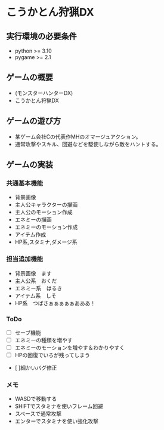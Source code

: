 # こうかとん狩猟DX

## 実行環境の必要条件
* python >= 3.10
* pygame >= 2.1

## ゲームの概要
* (モンスターハンターDX)
* こうかとん狩猟DX

## ゲームの遊び方
* 某ゲーム会社Cの代表作MHのオマージュアクション。
* 通常攻撃やスキル、回避などを駆使しながら敵をハントする。

## ゲームの実装
### 共通基本機能
* 背景画像
* 主人公キャラクターの描画
* 主人公のモーション作成
* エネミーの描画
* エネミーのモーション作成
* アイテム作成
* HP系,スタミナ,ダメージ系


### 担当追加機能
* 背景画像　ます
* 主人公系　おくだ
* エネミー系　はるき
* アイテム系　しそ
* HP系　つばさぁぁぁぁぁあああ！

### ToDo
- [ ] セーブ機能
- [ ] エネミーの種類を増やす
- [ ] エネミーのモーションを増やす＆わかりやすく
- [ ] HPの回復でいろが残ってしまう
- [ ]細かいバグ修正

### メモ
* WASDで移動する
* SHIFTでスタミナを使いフレーム回避
* スペースで通常攻撃
* エンターでスタミナを使い強化攻撃